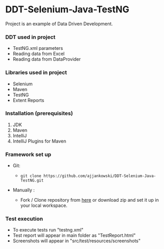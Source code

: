# DDT-Selenium-Java-TestNG

Project is an example of Data Driven Development.

### DDT used in project
* TestNG.xml parameters
* Reading data from Excel
* Reading data from DataProvider

### Libraries used in project
* Selenium
* Maven
* TestNG
* Extent Reports

### Installation (prerequisites)

1. JDK
2. Maven
3. IntelliJ
4. IntelliJ Plugins for Maven

### Framework set up

* Git:

  *     git clone https://github.com/ajjankowski/DDT-Selenium-Java-TestNG.git

* Manually :

  * Fork / Clone repository from [here](https://github.com/ajjankowski/DDT-Selenium-Java-TestNG/archive/refs/heads/main.zip) or download zip and set
  it up in your local workspace.

### Test execution

* To execute tests run "testng.xml"
* Test report will appear in main folder as "TestReport.html"
* Screenshots will appear in "src/test/resources/screenshots"
